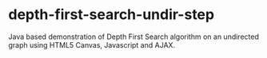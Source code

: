 # depth-first-search-undir-step
Java based demonstration of Depth First Search algorithm on an undirected graph using HTML5 Canvas, Javascript and AJAX.
